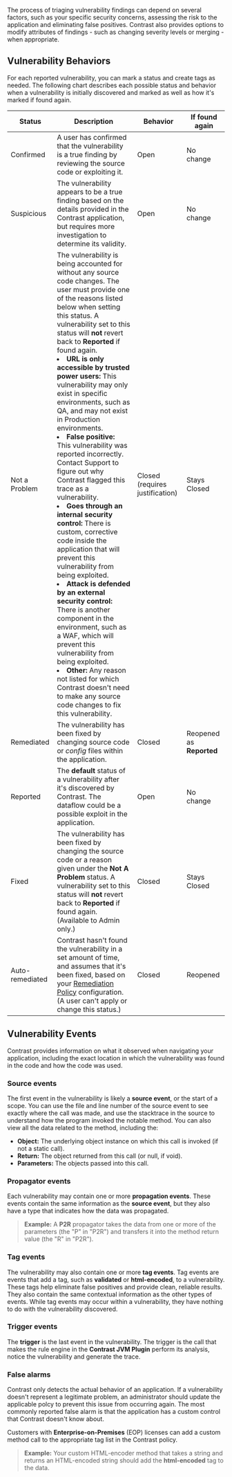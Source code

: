 <!--
title: "Analyze Vulnerability Findings"
description: "Explanation of vulnerability findings"
tags: "user vulnerabilities analyze findings quick start guide"
-->


The process of triaging vulnerability findings can depend on several factors, such as your specific security concerns, assessing the risk to the application and eliminating false positives. Contrast also provides options to modify attributes of findings - such as changing severity levels or merging - when appropriate. 

## Vulnerability Behaviors

For each reported vulnerability, you can mark a status and create tags as needed. The following chart describes each possible status and behavior when a vulnerability is initially discovered and marked as well as how it's marked if found again.

| Status        | Description                     | Behavior             | If found again       |
|---------------|---------------------------------|----------------------|----------------------|
| Confirmed     | A user has confirmed that the vulnerability is a true finding by reviewing the source code or exploiting it.                                               | Open                 | No change            |
| Suspicious    | The vulnerability appears to be a true finding based on the details provided in the Contrast application, but requires more investigation to determine its validity. | Open            | No change            |
| Not a Problem | The vulnerability is being accounted for without any source code changes. The user must provide one of the reasons listed below when setting this status. A vulnerability set to this status will **not** revert back to **Reported** if found again. <br><li> **URL is only accessible by trusted power users:** This vulnerability may only exist in specific environments, such as QA, and may not exist in Production environments. </li><li> **False positive:** This vulnerability was reported incorrectly. Contact Support to figure out why Contrast flagged this trace as a vulnerability. </li><li> **Goes through an internal security control:** There is custom, corrective code inside the application that will prevent this vulnerability from being exploited. </li><li> **Attack is defended by an external security control:** There is another component in the environment, such as a WAF, which will prevent this vulnerability from being exploited.</li><li> **Other:** Any reason not listed for which Contrast doesn't need to make any source code changes to fix this vulnerability. </li>                               | Closed (requires justification) | Stays Closed            |
| Remediated    | The vulnerability has been fixed by changing source code or *config* files within the application.                                      | Closed               | Reopened as **Reported** |
| Reported      | The **default** status of a vulnerability after it's discovered by Contrast. The dataflow could be a possible exploit in the application. | Open       | No change |
| Fixed         | The vulnerability has been fixed by changing the source code or a reason given under the **Not A Problem** status. A vulnerability set to this status will **not** revert back to **Reported** if found again. (Available to Admin only.)                                            | Closed               | Stays Closed         |
| Auto-remediated | Contrast hasn't found the vulnerability in a set amount of time, and assumes that it's been fixed, based on your [Remediation Policy](admin-policymgmt.html#remediate) configuration. (A user can't apply or change this status.)                                          | Closed 			    | Reopened			  |


## Vulnerability Events

Contrast provides information on what it observed when navigating your application, including the exact location in which the vulnerability was found in the code and how the code was used.

### Source events

The first event in the vulnerability is likely a **source event**, or the start of a scope. You can use the file and line number of the source event to see exactly where the call was made, and use the stacktrace in the source to understand how the program invoked the notable method. You can also view all the data related to the method, including the:

* **Object:** The underlying object instance on which this call is invoked (if not a static call).
* **Return:** The object returned from this call (or null, if void).
* **Parameters:** The objects passed into this call.

### Propagator events

Each vulnerability may contain one or more **propagation events**. These events contain the same information as the **source event**, but they also have a type that indicates how the data was propagated.

> **Example:** A **P2R** propagator takes the data from one or more of the parameters (the "P" in "P2R") and transfers it into the method return value (the "R" in "P2R").

### Tag events

The vulnerability may also contain one or more **tag events**. Tag events are events that add a tag, such as **validated** or **html-encoded**, to a vulnerability. These tags help eliminate false positives and provide clean, reliable results. They also contain the same contextual information as the other types of events. While tag events may occur within a vulnerability, they have nothing to do with the vulnerability discovered.

### Trigger events

The **trigger** is the last event in the vulnerability. The trigger is the call that makes the rule engine in the **Contrast JVM Plugin** perform its analysis, notice the vulnerability and generate the trace.

### False alarms

Contrast only detects the actual behavior of an application. If a vulnerability doesn't represent a legitimate problem, an administrator should update the applicable polcy to prevent this issue from occurring again. The most commonly reported false alarm is that the application has a custom control that Contrast doesn't know about. 

Customers with **Enterprise-on-Premises** (EOP) licenses can add a custom method call to the appropriate tag list in the Contrast policy. 

> **Example:** Your custom HTML-encoder method that takes a string and returns an HTML-encoded string should add the **html-encoded** tag to the data.




